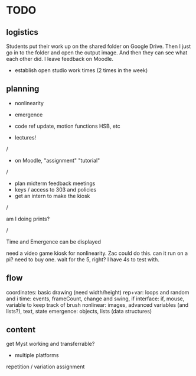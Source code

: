 # TODO


## logistics

Students put their work up on the shared folder on Google Drive. Then I just go in to the folder and open the output image. And then they can see what each other did. I leave feedback on Moodle. 

- establish open studio work times (2 times in the week)



## planning

- nonlinearity
- emergence

- code ref update, motion functions HSB, etc

- lectures!

/

- on Moodle, "assignment" "tutorial"

/

- plan midterm feedback meetings
- keys / access to 303 and policies
- get an intern to make the kiosk

/

am I doing prints?

/

Time and Emergence can be displayed

need a video game kiosk for nonlinearity. Zac could do this. can it run on a pi? need to buy one. wait for the 5, right? I have 4s to test with.


## flow
coordinates: basic drawing (need width/height)
rep+var: loops and random and i
time: events, frameCount, change and swing, if
interface: if, mouse, variable to keep track of brush
nonlinear: images, advanced variables (and lists?), text, state
emergence: objects, lists (data structures)


## content
get Myst working and transferrable?
- multiple platforms

repetition / variation assignment



